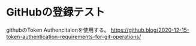 # GitHubの登録テスト

githubのToken Authencitaionを使用する。
https://github.blog/2020-12-15-token-authentication-requirements-for-git-operations/

